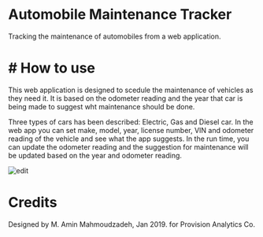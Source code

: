 # Automobile Maintenance Tracker
Tracking the maintenance of automobiles from a web application.

# # How to use
This web application is designed to scedule the maintenance of vehicles as they need it. It is based on the odometer reading and the year that car is being made to suggest wht maintenance should be done.

Three types of cars has been described: Electric, Gas and Diesel car. In the web app you can set make, model, year, license number, VIN and odometer reading of the vehicle and see what the app suggests. In the run time, you can update the odometer reading and the suggestion for maintenance will be updated based on the year and odometer reading.

![edit](https://user-images.githubusercontent.com/6245168/51501020-7f2eca80-1de5-11e9-814b-f2b2a5d60325.png)

# Credits
Designed by M. Amin Mahmoudzadeh, Jan 2019.
for Provision Analytics Co.
